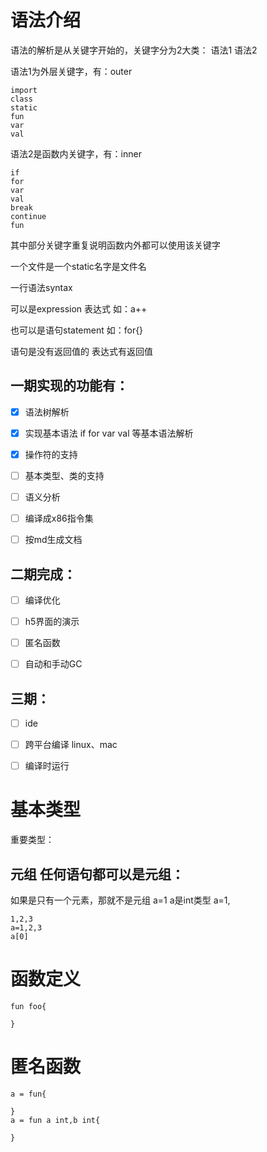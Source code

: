 # 语法介绍

语法的解析是从关键字开始的，关键字分为2大类：
语法1
语法2

语法1为外层关键字，有：outer
```
import
class
static
fun
var
val
```

语法2是函数内关键字，有：inner
```
if
for
var
val
break
continue
fun
```

其中部分关键字重复说明函数内外都可以使用该关键字

一个文件是一个static名字是文件名

一行语法syntax

可以是expression 表达式 如：a++

也可以是语句statement 如：for{}

语句是没有返回值的 表达式有返回值

## 一期实现的功能有：  
- [x] 语法树解析
- [x] 实现基本语法 if for var val 等基本语法解析
- [x] 操作符的支持
- [ ] 基本类型、类的支持
- [ ] 语义分析
- [ ] 编译成x86指令集
- [ ] 按md生成文档


## 二期完成：
- [ ] 编译优化
- [ ] h5界面的演示
- [ ] 匿名函数
- [ ] 自动和手动GC


## 三期：
- [ ] ide
- [ ] 跨平台编译 linux、mac
- [ ] 编译时运行


# 基本类型

重要类型：
## 元组 任何语句都可以是元组：
如果是只有一个元素，那就不是元组
a=1
a是int类型
a=1,


```
1,2,3
a=1,2,3
a[0]

```


# 函数定义
``` 
fun foo{
    
}
```
# 匿名函数
``` 
a = fun{

}
a = fun a int,b int{

}
```